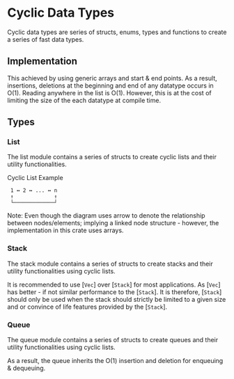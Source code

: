 # Cyclic Data Types

Cyclic data types are series of structs, enums, types and functions to create a series of fast data types.

## Implementation
This achieved by using generic arrays and start & end points. As a result, insertions, deletions at the beginning and end of any datatype occurs in O(1). Reading anywhere in the list is O(1). However, this is at the cost of limiting the size of the each datatype at compile time.

## Types
### List

The list module contains a series of structs to create cyclic lists and their utility functionalities.

Cyclic List Example
```text
 1 ↔ 2 ↔ ... ↔ n
 ↑             ↑
 └─────────────┘
```
Note: Even though the diagram uses arrow to denote the relationship between nodes/elements; implying a linked node structure - however, the implementation in this crate uses arrays.

### Stack

The stack module contains a series of structs to create stacks and their utility functionalities using cyclic lists.

It is recommended to use [`Vec`] over [`Stack`] for most applications. As [`Vec`] has better - if not similar performance to the [`Stack`]. It is therefore, [`Stack`] should only be used when the stack should strictly be limited to a given size and or convince of life features provided by the [`Stack`].

### Queue

The queue module contains a series of structs to create queues and their utility functionalities using cyclic lists.

As a result, the queue inherits the O(1) insertion and deletion for enqueuing & dequeuing.